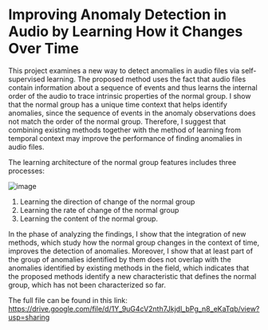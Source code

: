 # Improving Anomaly Detection in Audio by Learning How it Changes Over Time

This project examines a new way to detect anomalies in audio files via self-supervised
learning. The proposed method uses the fact that audio files contain information about a sequence of
events and thus learns the internal order of the audio to trace intrinsic properties of the normal
group. I show that the normal group has a unique time context that helps identify anomalies,
since the sequence of events in the anomaly observations does not match the order of the normal
group. Therefore, I suggest that combining existing methods together with the method of learning
from temporal context may improve the performance of finding anomalies in audio files.

The learning architecture of the normal group features includes three processes:


![image](https://user-images.githubusercontent.com/98801941/197716210-f68281e9-2940-4668-83bf-f0d32ab2ae4e.png)

1. Learning the direction of change of the normal group
2. Learning the rate of change of the normal group
3. Learning the content of the normal group.

In the phase of analyzing the findings, I show that the integration of new methods, which study how the normal group changes in the context of time, improves the detection of anomalies. Moreover, I show that at least part of the group of anomalies identified by them does not overlap with the anomalies identified by existing methods in the field, which indicates that the proposed methods identify a new characteristic that defines the normal group, which has not been characterized so far.

The full file can be found in this link:
https://drive.google.com/file/d/1Y_9uG4cV2nth7Jkjdl_bPg_n8_eKaTqb/view?usp=sharing
